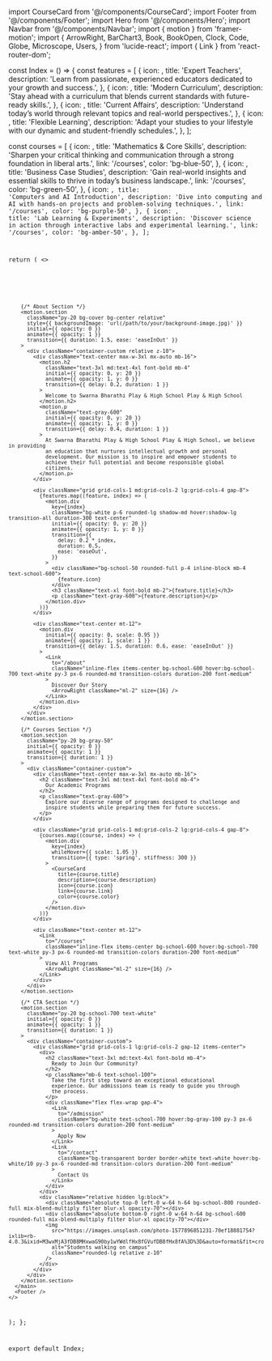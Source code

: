 import CourseCard from '@/components/CourseCard';
import Footer from '@/components/Footer';
import Hero from '@/components/Hero';
import Navbar from '@/components/Navbar';
import { motion } from 'framer-motion';
import {
ArrowRight,
BarChart3,
Book,
BookOpen,
Clock,
Code,
Globe,
Microscope,
Users,
} from 'lucide-react';
import { Link } from 'react-router-dom';

const Index = () => {
const features = [
{
icon: <Users size={32} />,
title: 'Expert Teachers',
description:
'Learn from passionate, experienced educators dedicated to your growth and success.',
},
{
icon: <BookOpen size={32} />,
title: 'Modern Curriculum',
description:
'Stay ahead with a curriculum that blends current standards with future-ready skills.',
},
{
icon: <Globe size={32} />,
title: 'Current Affairs',
description:
'Understand today’s world through relevant topics and real-world perspectives.',
},
{
icon: <Clock size={32} />,
title: 'Flexible Learning',
description:
'Adapt your studies to your lifestyle with our dynamic and student-friendly schedules.',
},
];

const courses = [
{
icon: <Book size={36} />,
title: 'Mathematics & Core Skills',
description:
'Sharpen your critical thinking and communication through a strong foundation in liberal arts.',
link: '/courses',
color: 'bg-blue-50',
},
{
icon: <BarChart3 size={36} />,
title: 'Business Case Studies',
description:
'Gain real-world insights and essential skills to thrive in today’s business landscape.',
link: '/courses',
color: 'bg-green-50',
},
{
icon: <Code size={36} />,
title: 'Computers and AI Introduction',
description:
'Dive into computing and AI with hands-on projects and problem-solving techniques.',
link: '/courses',
color: 'bg-purple-50',
},
{
icon: <Microscope size={36} />,
title: 'Lab Learning & Experiments',
description:
'Discover science in action through interactive labs and experimental learning.',
link: '/courses',
color: 'bg-amber-50',
},
];

return (
<>
<Navbar />
<main className="overflow-hidden">
<Hero />

        {/* About Section */}
        <motion.section
          className="py-20 bg-cover bg-center relative"
          style={{ backgroundImage: 'url(/path/to/your/background-image.jpg)' }}
          initial={{ opacity: 0 }}
          animate={{ opacity: 1 }}
          transition={{ duration: 1.5, ease: 'easeInOut' }}
        >
          <div className="container-custom relative z-10">
            <div className="text-center max-w-3xl mx-auto mb-16">
              <motion.h2
                className="text-3xl md:text-4xl font-bold mb-4"
                initial={{ opacity: 0, y: 20 }}
                animate={{ opacity: 1, y: 0 }}
                transition={{ delay: 0.2, duration: 1 }}
              >
                Welcome to Swarna Bharathi Play & High School Play & High School
              </motion.h2>
              <motion.p
                className="text-gray-600"
                initial={{ opacity: 0, y: 20 }}
                animate={{ opacity: 1, y: 0 }}
                transition={{ delay: 0.4, duration: 1 }}
              >
                At Swarna Bharathi Play & High School Play & High School, we believe in providing
                an education that nurtures intellectual growth and personal
                development. Our mission is to inspire and empower students to
                achieve their full potential and become responsible global
                citizens.
              </motion.p>
            </div>

            <div className="grid grid-cols-1 md:grid-cols-2 lg:grid-cols-4 gap-8">
              {features.map((feature, index) => (
                <motion.div
                  key={index}
                  className="bg-white p-6 rounded-lg shadow-md hover:shadow-lg transition-all duration-300 text-center"
                  initial={{ opacity: 0, y: 20 }}
                  animate={{ opacity: 1, y: 0 }}
                  transition={{
                    delay: 0.2 * index,
                    duration: 0.5,
                    ease: 'easeOut',
                  }}
                >
                  <div className="bg-school-50 rounded-full p-4 inline-block mb-4 text-school-600">
                    {feature.icon}
                  </div>
                  <h3 className="text-xl font-bold mb-2">{feature.title}</h3>
                  <p className="text-gray-600">{feature.description}</p>
                </motion.div>
              ))}
            </div>

            <div className="text-center mt-12">
              <motion.div
                initial={{ opacity: 0, scale: 0.95 }}
                animate={{ opacity: 1, scale: 1 }}
                transition={{ delay: 1.5, duration: 0.6, ease: 'easeInOut' }}
              >
                <Link
                  to="/about"
                  className="inline-flex items-center bg-school-600 hover:bg-school-700 text-white py-3 px-6 rounded-md transition-colors duration-200 font-medium"
                >
                  Discover Our Story
                  <ArrowRight className="ml-2" size={16} />
                </Link>
              </motion.div>
            </div>
          </div>
        </motion.section>

        {/* Courses Section */}
        <motion.section
          className="py-20 bg-gray-50"
          initial={{ opacity: 0 }}
          animate={{ opacity: 1 }}
          transition={{ duration: 1 }}
        >
          <div className="container-custom">
            <div className="text-center max-w-3xl mx-auto mb-16">
              <h2 className="text-3xl md:text-4xl font-bold mb-4">
                Our Academic Programs
              </h2>
              <p className="text-gray-600">
                Explore our diverse range of programs designed to challenge and
                inspire students while preparing them for future success.
              </p>
            </div>

            <div className="grid grid-cols-1 md:grid-cols-2 lg:grid-cols-4 gap-8">
              {courses.map((course, index) => (
                <motion.div
                  key={index}
                  whileHover={{ scale: 1.05 }}
                  transition={{ type: 'spring', stiffness: 300 }}
                >
                  <CourseCard
                    title={course.title}
                    description={course.description}
                    icon={course.icon}
                    link={course.link}
                    color={course.color}
                  />
                </motion.div>
              ))}
            </div>

            <div className="text-center mt-12">
              <Link
                to="/courses"
                className="inline-flex items-center bg-school-600 hover:bg-school-700 text-white py-3 px-6 rounded-md transition-colors duration-200 font-medium"
              >
                View All Programs
                <ArrowRight className="ml-2" size={16} />
              </Link>
            </div>
          </div>
        </motion.section>

        {/* CTA Section */}
        <motion.section
          className="py-20 bg-school-700 text-white"
          initial={{ opacity: 0 }}
          animate={{ opacity: 1 }}
          transition={{ duration: 1 }}
        >
          <div className="container-custom">
            <div className="grid grid-cols-1 lg:grid-cols-2 gap-12 items-center">
              <div>
                <h2 className="text-3xl md:text-4xl font-bold mb-4">
                  Ready to Join Our Community?
                </h2>
                <p className="mb-6 text-school-100">
                  Take the first step toward an exceptional educational
                  experience. Our admissions team is ready to guide you through
                  the process.
                </p>
                <div className="flex flex-wrap gap-4">
                  <Link
                    to="/admission"
                    className="bg-white text-school-700 hover:bg-gray-100 py-3 px-6 rounded-md transition-colors duration-200 font-medium"
                  >
                    Apply Now
                  </Link>
                  <Link
                    to="/contact"
                    className="bg-transparent border border-white text-white hover:bg-white/10 py-3 px-6 rounded-md transition-colors duration-200 font-medium"
                  >
                    Contact Us
                  </Link>
                </div>
              </div>
              <div className="relative hidden lg:block">
                <div className="absolute top-0 left-0 w-64 h-64 bg-school-800 rounded-full mix-blend-multiply filter blur-xl opacity-70"></div>
                <div className="absolute bottom-0 right-0 w-64 h-64 bg-school-600 rounded-full mix-blend-multiply filter blur-xl opacity-70"></div>
                <img
                  src="https://images.unsplash.com/photo-1577896851231-70ef18881754?ixlib=rb-4.0.3&ixid=M3wxMjA3fDB8MHxwaG90by1wYWdlfHx8fGVufDB8fHx8fA%3D%3D&auto=format&fit=crop&w=1740&q=80"
                  alt="Students walking on campus"
                  className="rounded-lg relative z-10"
                />
              </div>
            </div>
          </div>
        </motion.section>
      </main>
      <Footer />
    </>

);
};

export default Index;
